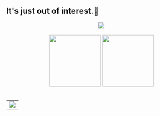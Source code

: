 ## It's just out of interest.👋

<!-- Github连续打卡start -->

<div align="center">
  <img align="center" src="https://github-readme-streak-stats.herokuapp.com/?user=cirth9&theme=dark&hide_border=true" />
</div>
<!-- Github连续打卡end -->
<br>
<!-- 统计卡片start -->

<div align="center">
  <img height="137px" src="https://github-readme-stats.vercel.app/api?username=cirth9&hide_title=true&hide_border=true&show_icons=trueline_height=21&text_color=000&icon_color=000&bg_color=0,ea6161,ffc64d,fffc4d,52fa5a&theme=graywhite" />
  <img height="137px" src="https://github-readme-stats.vercel.app/api/top-langs/?username=cirth9&hide_title=true&hide_border=true&layout=compact&langs_count=6&text_color=000&icon_color=fff&bg_color=0,52fa5a,4dfcff,c64dff&theme=graywhite" />
</div>
<!-- 统计卡片end -->
<br>

<table align="center">
  <tr>
    <td>
      <img src="https://github-readme-activity-graph.vercel.app/graph?username=cirth9" />
    </td>
  </tr>
</table>
